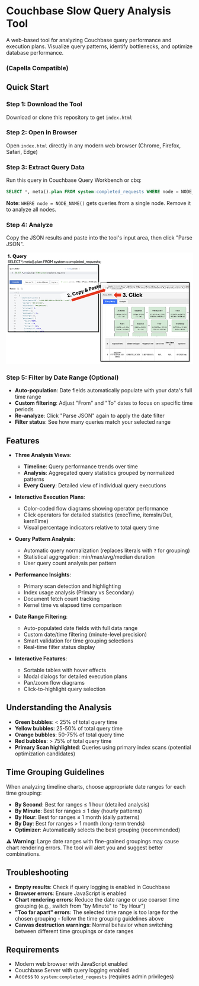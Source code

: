 # Couchbase Slow Query Analysis Tool

A web-based tool for analyzing Couchbase query performance and execution plans. Visualize query patterns, identify bottlenecks, and optimize database performance.

### (Capella Compatible)

## Quick Start

### Step 1: Download the Tool
Download or clone this repository to get `index.html`

### Step 2: Open in Browser
Open `index.html` directly in any modern web browser (Chrome, Firefox, Safari, Edge)

### Step 3: Extract Query Data
Run this query in Couchbase Query Workbench or cbq:

```sql
SELECT *, meta().plan FROM system:completed_requests WHERE node = NODE_NAME();
```

**Note**: `WHERE node = NODE_NAME()` gets queries from a single node. Remove it to analyze all nodes.

### Step 4: Analyze
Copy the JSON results and paste into the tool's input area, then click "Parse JSON".

![Query input interface](copy_paste_json.png)

### Step 5: Filter by Date Range (Optional)
- **Auto-population**: Date fields automatically populate with your data's full time range
- **Custom filtering**: Adjust "From" and "To" dates to focus on specific time periods
- **Re-analyze**: Click "Parse JSON" again to apply the date filter
- **Filter status**: See how many queries match your selected range

## Features

- **Three Analysis Views**:
  - **Timeline**: Query performance trends over time
  - **Analysis**: Aggregated query statistics grouped by normalized patterns
  - **Every Query**: Detailed view of individual query executions

- **Interactive Execution Plans**: 
  - Color-coded flow diagrams showing operator performance
  - Click operators for detailed statistics (execTime, itemsIn/Out, kernTime)
  - Visual percentage indicators relative to total query time

- **Query Pattern Analysis**:
  - Automatic query normalization (replaces literals with `?` for grouping)
  - Statistical aggregation: min/max/avg/median duration
  - User query count analysis per pattern

- **Performance Insights**:
  - Primary scan detection and highlighting
  - Index usage analysis (Primary vs Secondary)
  - Document fetch count tracking
  - Kernel time vs elapsed time comparison

- **Date Range Filtering**:
  - Auto-populated date fields with full data range
  - Custom date/time filtering (minute-level precision)
  - Smart validation for time grouping selections
  - Real-time filter status display

- **Interactive Features**:
  - Sortable tables with hover effects
  - Modal dialogs for detailed execution plans
  - Pan/zoom flow diagrams
  - Click-to-highlight query selection


## Understanding the Analysis

- **Green bubbles**: < 25% of total query time
- **Yellow bubbles**: 25-50% of total query time  
- **Orange bubbles**: 50-75% of total query time
- **Red bubbles**: > 75% of total query time
- **Primary Scan highlighted**: Queries using primary index scans (potential optimization candidates)

## Time Grouping Guidelines

When analyzing timeline charts, choose appropriate date ranges for each time grouping:

- **By Second**: Best for ranges ≤ 1 hour (detailed analysis)
- **By Minute**: Best for ranges ≤ 1 day (hourly patterns)  
- **By Hour**: Best for ranges ≤ 1 month (daily patterns)
- **By Day**: Best for ranges > 1 month (long-term trends)
- **Optimizer**: Automatically selects the best grouping (recommended)

**⚠️ Warning**: Large date ranges with fine-grained groupings may cause chart rendering errors. The tool will alert you and suggest better combinations.

## Troubleshooting

- **Empty results**: Check if query logging is enabled in Couchbase
- **Browser errors**: Ensure JavaScript is enabled
- **Chart rendering errors**: Reduce the date range or use coarser time grouping (e.g., switch from "by Minute" to "by Hour")
- **"Too far apart" errors**: The selected time range is too large for the chosen grouping - follow the time grouping guidelines above
- **Canvas destruction warnings**: Normal behavior when switching between different time groupings or date ranges

## Requirements

- Modern web browser with JavaScript enabled
- Couchbase Server with query logging enabled
- Access to `system:completed_requests` (requires admin privileges)